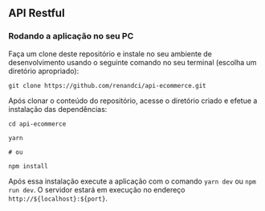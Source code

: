 
## API Restful

### Rodando a aplicação no seu PC

Faça um clone deste repositório e instale no seu ambiente de desenvolvimento usando o seguinte comando no seu terminal (escolha um diretório apropriado):

```
git clone https://github.com/renandci/api-ecommerce.git
```

Após clonar o conteúdo do repositório, acesse o diretório criado e efetue a instalação das dependências:

```
cd api-ecommerce

yarn

# ou

npm install
```

Após essa instalação execute a aplicação com o comando `yarn dev` ou `npm run dev`. O servidor estará em execução no endereço `http://${localhost}:${port}`.
